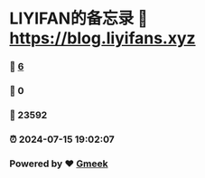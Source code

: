 # LIYIFAN的备忘录 :link: https://blog.liyifans.xyz 
### :page_facing_up: [6](https://blog.liyifans.xyz/tag.html) 
### :speech_balloon: 0 
### :hibiscus: 23592 
### :alarm_clock: 2024-07-15 19:02:07 
### Powered by :heart: [Gmeek](https://github.com/Meekdai/Gmeek)
